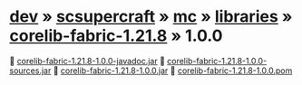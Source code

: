 # [dev](/artifacts/dev) » [scsupercraft](/artifacts/dev/scsupercraft) » [mc](/artifacts/dev/scsupercraft/mc) » [libraries](/artifacts/dev/scsupercraft/mc/libraries) » [corelib-fabric-1.21.8](/artifacts/dev/scsupercraft/mc/libraries/corelib-fabric-1.21.8) » 1.0.0


📄 [corelib-fabric-1.21.8-1.0.0-javadoc.jar](/artifacts/dev/scsupercraft/mc/libraries/corelib-fabric-1.21.8/1.0.0/corelib-fabric-1.21.8-1.0.0-javadoc.jar)
📄 [corelib-fabric-1.21.8-1.0.0-sources.jar](/artifacts/dev/scsupercraft/mc/libraries/corelib-fabric-1.21.8/1.0.0/corelib-fabric-1.21.8-1.0.0-sources.jar)
📄 [corelib-fabric-1.21.8-1.0.0.jar](/artifacts/dev/scsupercraft/mc/libraries/corelib-fabric-1.21.8/1.0.0/corelib-fabric-1.21.8-1.0.0.jar)
📄 [corelib-fabric-1.21.8-1.0.0.pom](/artifacts/dev/scsupercraft/mc/libraries/corelib-fabric-1.21.8/1.0.0/corelib-fabric-1.21.8-1.0.0.pom)